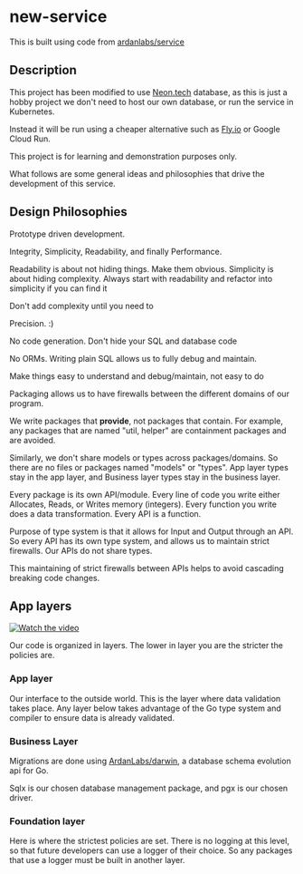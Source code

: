 # new-service

This is built using code from [ardanlabs/service](https://github.com/ardanlabs/service)

## Description

This project has been modified to use [Neon.tech](https://neon.tech/) database, as this is just a hobby project we don't need to host our own database, or run the service in Kubernetes.

Instead it will be run using a cheaper alternative such as [Fly.io](https://fly.io) or Google Cloud Run.

This project is for learning and demonstration purposes only.

What follows are some general ideas and philosophies that drive the development of this service.

## Design Philosophies

Prototype driven development.

Integrity, Simplicity, Readability, and finally Performance.

Readability is about not hiding things. Make them obvious.
Simplicity is about hiding complexity. Always start with readability and refactor into simplicity if you can find it

Don't add complexity until you need to

Precision. :)

No code generation. Don't hide your SQL and database code

No ORMs. Writing plain SQL allows us to fully debug and maintain.

Make things easy to understand and debug/maintain, not easy to do

Packaging allows us to have firewalls between the different domains of our program.

We write packages that __provide__, not packages that contain. For example, any packages that are named "util, helper" are containment packages and are avoided.

Similarly, we don't share models or types across packages/domains. So there are no files or packages named "models" or "types". App layer types stay in the app layer, and Business layer types stay in the business layer.

Every package is its own API/module. Every line of code you write either Allocates, Reads, or Writes memory (integers). Every function you write does a data transformation. Every API is a function.

Purpose of type system is that it allows for Input and Output through an API. So every API has its own type system, and allows us to maintain strict firewalls. Our APIs do not share types.

This maintaining of strict firewalls between APIs helps to avoid cascading breaking code changes.

## App layers


[![Watch the video](https://img.youtube.com/vi/-FtCTW2rVFM/hqdefault.jpg)](https://www.youtube.com/embed/-FtCTW2rVFM)


Our code is organized in layers. The lower in layer you are the stricter the policies are.

### App layer

Our interface to the outside world. This is the layer where data validation takes place. Any layer below takes advantage of the Go type system and compiler to ensure data is already validated.

### Business Layer

Migrations are done using [ArdanLabs/darwin](https://github.com/ardanlabs/darwin), a database schema evolution api for Go.

Sqlx is our chosen database management package, and pgx is our chosen driver.

### Foundation layer

Here is where the strictest policies are set. There is no logging at this level, so that future developers can use a logger of their choice. So any packages that use a logger must be built in another layer. 